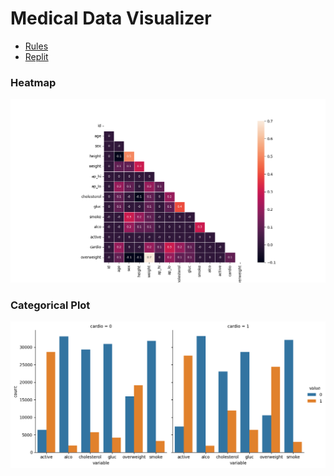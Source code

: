 # Medical Data Visualizer

- [Rules](https://www.freecodecamp.org/learn/data-analysis-with-python/data-analysis-with-python-projects/medical-data-visualizer)
- [Replit](https://replit.com/@iruminii/boilerplate-medical-data-visualizer)

### Heatmap
![heatmap](/medical_data/heatmap.png)

### Categorical Plot
![cat plot](/medical_data/catplot.png)

